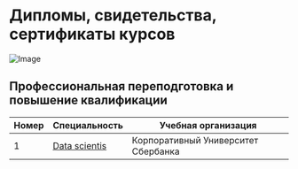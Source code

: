 # Дипломы, свидетельства, сертификаты курсов
 
 ![Image](sert.png)
## Профессиональная переподготовка и повышение квалификации
| Номер | Специальность     | Учебная организация                                              |
|-------|-------------------|------------------------------------------------------------------|
|1      |[Data scientis](https://github.com/AlexeyProsekov/Diplom_Sertifikat/blob/ccb3a3491eff0679e18fa2fe0bf322ef02dbdd0b/ProsekovAV_Data%20Scientist_Sber.png)|Корпоративный Университет Сбербанка               |

